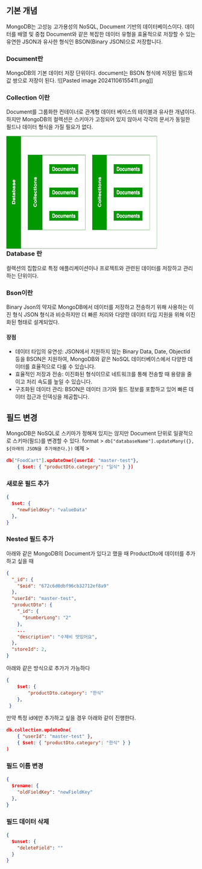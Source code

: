 ## 기본 개념
MongoDB는 고성능 고가용성의 NoSQL, Document 기반의 데이터베이스이다.
데이터를 배열 및 중첩 Document와 같은 복잡한 데이터 유형을 효율적으로 저장할 수 있는 유연한 JSON과 유사한 형식인 BSON(Binary JSON)으로 저장합니다.

### Document란
MongoDB의 기본 데이터 저장 단위이다.
document는 BSON 형식에 저장된 필드와 값 쌍으로 저장이 된다.
![[Pasted image 20241106155411.png]]

### Collection 이란
Document를 그룹화한 컨테이너로 관계형 데이터 베이스의 테이블과 유사한 개념이다.
하지만 MongoDB의 컬렉션은 스키마가 고정되어 있지 않아서 각각의 문서가 동일한 필드나 데이터 형식을 가질 필요가 없다.


<img src="../Pasted image 20241106155821.png" alt="Description" width="400" height="300" style="float: left; margin-right: 10000px;" >















### Database 란
컬렉션의 집합으로 특정 애플리케이션이나 프로젝트와 관련된 데이터를 저장하고 관리하는 단위이다.

### Bson이란
Binary Json의 약자로 MongoDB에서 데이터를 저장하고 전송하기 위해 사용하는 이진 형식
JSON 형식과 비슷하지만 더 빠른 처리와 다양한 데이터 타입 지원을 위해 이진화된 형태로 설계되었다.

#### 장점
- 데이터 타입의 유연성: JSON에서 지원하지 않는 Binary Data, Date, ObjectId 등을 BSON은 지원하여, MongoDB와 같은 NoSQL 데이터베이스에서 다양한 데이터를 효율적으로 다룰 수 있습니다.
- 효율적인 저장과 전송: 이진화된 형식이므로 네트워크를 통해 전송할 때 용량을 줄이고 처리 속도를 높일 수 있습니다.
- 구조화된 데이터 관리: BSON은 데이터 크기와 필드 정보를 포함하고 있어 빠른 데이터 접근과 인덱싱을 제공합니다.


## 필드 변경
MongoDB은 NoSQL로 스키마가 정해져 있지는 않지만 Document 단위로 일괄적으로 스키마(필드)를 변경할 수 있다.
format >
`db["databaseName"].updateMany({}, ${아래의 JSON을 추가해준다.})`
예제 >
```Json
db["FoodCart"].updateOne({userId: "master-test"}, 
	{ $set: { "productDto.category": "일식" } })
```
### 새로운 필드 추가
```Json
{
  $set: {
	"newFieldKey": "valueData"
  },
}
```

### Nested 필드 추가
아래와 같은 MongoDB의 Document가 있다고 했을 때 ProductDto에 데이터를 추가하고 싶을 때
```Json
{
  "_id": {
    "$oid": "672c6d0dbf96cb32712ef8a9"
  },
  "userId": "master-test",
  "productDto": {
    "_id": {
      "$numberLong": "2"
    },
    ...
    "description": "수제비 맛있어요",
  },
  "storeId": 2,
}
```
아래와 같은 방식으로 추가가 가능하다
```Json
{ 
	$set: { 
		"productDto.category": "한식" 
	}, 
 }
```

만약 특정 id에만 추가하고 싶을 경우 아래와 같이 진행한다.
```json
db.collection.updateOne(
    { "userId": "master-test" },
    { $set: { "productDto.category": "한식" } }
)
```

### 필드 이름 변경
```Json
{
  $rename: {
	"oldFieldKey": "newFieldKey"
  },
}
```
### 필드 데이터 삭제
```Json
{
  $unset: {
    "deleteField": ""
  }
}
```